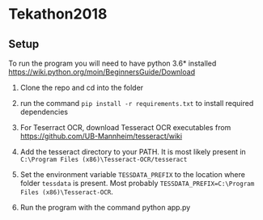 # Tekathon2018

## Setup

To run the program you will need to have python 3.6* installed https://wiki.python.org/moin/BeginnersGuide/Download

1. Clone the repo and cd into the folder

2. run the command ``pip install -r requirements.txt`` to install required dependencies

3. For Teserract OCR, download Tesseract OCR executables from https://github.com/UB-Mannheim/tesseract/wiki

4. Add the tesseract directory to your PATH. It is most likely present in ``C:\Program Files (x86)\Tesseract-OCR/tesseract``

5. Set the environment variable ``TESSDATA_PREFIX`` to the location where folder ``tessdata`` is present. Most probably ``TESSDATA_PREFIX=C:\Program Files (x86)\Tesseract-OCR``.

6. Run the program with the command python app.py



